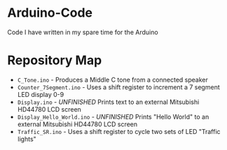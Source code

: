 # Arduino-Code
Code I have written in my spare time for the Arduino

# Repository Map
* `C_Tone.ino`              - Produces a Middle C tone from a connected speaker
* `Counter_7Segment.ino`    - Uses a shift register to increment a 7 segment LED display 0-9
* `Display.ino`             - *UNFINISHED* Prints text to an external Mitsubishi HD44780 LCD screen
* `Display_Hello_World.ino` - *UNFINISHED* Prints "Hello World" to an external Mitsubishi HD44780 LCD screen
* `Traffic_SR.ino`          - Uses a shift register to cycle two sets of LED "Traffic lights"